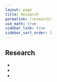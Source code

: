 ```yaml
---
layout: page
title: Research
permalink: /research/
use_math: true
sidebar_link: true
sidebar_sort_order: 1
---
```


## Research
- 
-
-

